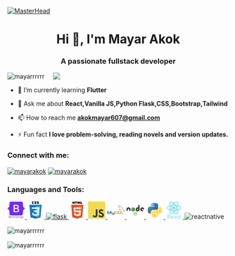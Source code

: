 [![MasterHead](https://camo.githubusercontent.com/94b1029ed2693c3528fe677f154a2cde8cd20f25de4ec18be71ee1eac2d28c17/68747470733a2f2f692e70696e696d672e636f6d2f6f726967696e616c732f31612f37312f35382f31613731353836383965356365333765356437386439376333333261303033662e676966)](https://mayarrrrrr.io)
<h1 align="center">Hi 👋, I'm Mayar Akok</h1>
<h3 align="center">A passionate fullstack developer</h3>
<img  align="right" width="400" src="https://img.freepik.com/premium-photo/banner-tipe-full-stack-developer_980716-272.jpg"/>

<p align="left"> <img src="https://komarev.com/ghpvc/?username=mayarrrrrr&label=Profile%20views&color=0e75b6&style=flat" alt="mayarrrrrr" /> </p>

- 🌱 I’m currently learning **Flutter**

- 💬 Ask me about **React,Vanilla JS,Python Flask,CSS,Bootstrap,Tailwind**

- 📫 How to reach me **akokmayar607@gmail.com**

- ⚡ Fun fact **I love problem-solving, reading novels and version updates.**

<h3 align="left">Connect with me:</h3>
<p align="left">
<a href="https://linkedin.com/in/mayarakok" target="blank"><img align="center" src="https://raw.githubusercontent.com/rahuldkjain/github-profile-readme-generator/master/src/images/icons/Social/linked-in-alt.svg" alt="mayarakok" height="30" width="40" /></a>
<a href="https://www.leetcode.com/mayarakok" target="blank"><img align="center" src="https://raw.githubusercontent.com/rahuldkjain/github-profile-readme-generator/master/src/images/icons/Social/leet-code.svg" alt="mayarakok" height="30" width="40" /></a>
</p>

<h3 align="left">Languages and Tools:</h3>
<p align="left"> <a href="https://getbootstrap.com" target="_blank" rel="noreferrer"> <img src="https://raw.githubusercontent.com/devicons/devicon/master/icons/bootstrap/bootstrap-plain-wordmark.svg" alt="bootstrap" width="40" height="40"/> </a> <a href="https://www.w3schools.com/css/" target="_blank" rel="noreferrer"> <img src="https://raw.githubusercontent.com/devicons/devicon/master/icons/css3/css3-original-wordmark.svg" alt="css3" width="40" height="40"/> </a> <a href="https://flask.palletsprojects.com/" target="_blank" rel="noreferrer"> <img src="https://www.vectorlogo.zone/logos/pocoo_flask/pocoo_flask-icon.svg" alt="flask" width="40" height="40"/> </a> <a href="https://www.w3.org/html/" target="_blank" rel="noreferrer"> <img src="https://raw.githubusercontent.com/devicons/devicon/master/icons/html5/html5-original-wordmark.svg" alt="html5" width="40" height="40"/> </a> <a href="https://developer.mozilla.org/en-US/docs/Web/JavaScript" target="_blank" rel="noreferrer"> <img src="https://raw.githubusercontent.com/devicons/devicon/master/icons/javascript/javascript-original.svg" alt="javascript" width="40" height="40"/> </a> <a href="https://www.mysql.com/" target="_blank" rel="noreferrer"> <img src="https://raw.githubusercontent.com/devicons/devicon/master/icons/mysql/mysql-original-wordmark.svg" alt="mysql" width="40" height="40"/> </a> <a href="https://nodejs.org" target="_blank" rel="noreferrer"> <img src="https://raw.githubusercontent.com/devicons/devicon/master/icons/nodejs/nodejs-original-wordmark.svg" alt="nodejs" width="40" height="40"/> </a> <a href="https://www.python.org" target="_blank" rel="noreferrer"> <img src="https://raw.githubusercontent.com/devicons/devicon/master/icons/python/python-original.svg" alt="python" width="40" height="40"/> </a> <a href="https://reactjs.org/" target="_blank" rel="noreferrer"> <img src="https://raw.githubusercontent.com/devicons/devicon/master/icons/react/react-original-wordmark.svg" alt="react" width="40" height="40"/> </a> <img src="https://reactnative.dev/img/header_logo.svg" alt="reactnative" width="40" height="40"/> </a> </p>

<p><img align="center" src="https://github-readme-stats.vercel.app/api/top-langs?username=mayarrrrrr&show_icons=true&locale=en&layout=compact" alt="mayarrrrrr" /></p>

<p><img align="center" src="https://github-readme-streak-stats.herokuapp.com/?user=mayarrrrrr&" alt="mayarrrrrr" /></p>

